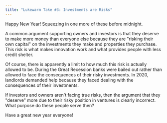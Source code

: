 ```yaml
---
title: "Lukewarm Take #3: Investments are Risks"
---
```


Happy New Year! Squeezing in one more of these before midnight.

A common argument supporting owners and investors is that they deserve to make
more money than everyone else because they are "risking their own capital" on
the investments they make and properties they purchase. This risk is what makes
innovation work and what provides people with less credit shelter.

Of course, there is apparently a limit to how much this risk is actually allowed
to be. During the Great Recession banks were bailed out rather than allowed
to face the consequences of their risky investments. In 2020, landlords 
demanded help because they faced dealing with the consequences of their
investments.

If investors and owners aren't facing true risks, then the argument that they
"deserve" more due to their risky position in ventures is clearly incorrect.
What purpose do these people serve then?

Have a great new year everyone!
